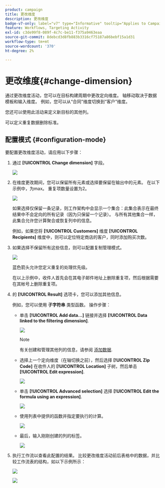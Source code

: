 ```yaml
---
product: campaign
title: 更改维度
description: 更改维度
badge-v7-only: label="v7" type="Informative" tooltip="Applies to Campaign Classic v7 only"
feature: Workflows, Targeting Activity
exl-id: c3de99f8-089f-4c7c-be11-f375a9463eaa
source-git-commit: 8debcd3d8fb883b3316cf75187a86bebf15a1d31
workflow-type: tm+mt
source-wordcount: '370'
ht-degree: 2%

---
```


# 更改维度{#change-dimension}



通过更改维度活动，您可以在目标构建周期中更改定向维度。 轴移动取决于数据模板和输入维度。 例如，您可以从“合同”维度切换到“客户”维度。

您还可以使用此活动来定义新目标的其他列。

可以定义重复数据删除标准。

## 配置模式 {#configuration-mode}

要配置更改维度活动，请应用以下步骤：

1. 通过 **[!UICONTROL Change dimension]** 字段。

   ![](assets/s_user_change_dimension_param1.png)

1. 在维度更改期间，您可以保留所有元素或选择要保留在输出中的元素。 在以下示例中，为max。 重复项数量设置为2。

   ![](assets/s_user_change_dimension_limit.png)

   如果选择仅保留一条记录，则工作架构中会显示一个集合：此集合表示在最终结果中不会定向的所有记录（因为只保留一个记录）。 与所有其他集合一样，此集合允许您计算聚合或恢复列中的信息。

   例如，如果您将 **[!UICONTROL Customers]** 维度 **[!UICONTROL Recipients]** 维度中，则可以定位特定商店的客户，同时添加购买次数。

1. 如果选择不保留所有这些信息，则可以配置复制管理模式。

   ![](assets/s_user_change_dimension_param2.png)

   蓝色箭头允许您定义重复的处理优先级。

   在以上示例中，收件人首先会在其电子邮件地址上删除重复项，然后根据需要在其帐号上删除重复项。

1. 的 **[!UICONTROL Result]** 选项卡，您可以添加其他信息。

   例如，您可以使用 **子字符串** 类型函数。 操作步骤：

   * 单击 **[!UICONTROL Add data...]** 链接并选择 **[!UICONTROL Data linked to the filtering dimension]**.

      ![](assets/wf_change-dimension_sample_01.png)

      >[!NOTE]
      >
      >有关创建和管理其他列的信息，请参阅 [添加数据](query.md#adding-data).

   * 选择上一个定向维度（在轴切换之前），然后选择 **[!UICONTROL Zip Code]** 在收件人的 **[!UICONTROL Location]** 子树，然后单击 **[!UICONTROL Edit expression]**.

      ![](assets/wf_change-dimension_sample_02.png)

   * 单击 **[!UICONTROL Advanced selection]** 选择 **[!UICONTROL Edit the formula using an expression]**.

      ![](assets/wf_change-dimension_sample_03.png)

   * 使用列表中提供的函数并指定要执行的计算。

      ![](assets/wf_change-dimension_sample_04.png)

   * 最后，输入刚刚创建的列的标签。

      ![](assets/wf_change-dimension_sample_05.png)

1. 执行工作流以查看此配置的结果。 比较更改维度活动前后表格中的数据，并比较工作流表的结构，如以下示例所示：

   ![](assets/wf_change-dimension_sample_06.png)

   ![](assets/wf_change-dimension_sample_07.png)
